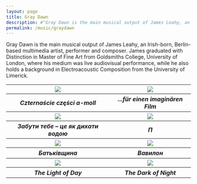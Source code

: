 ```yaml
---
layout: page
title: Gray Dawn
description: #"Gray Dawn is the main musical output of James Leahy, an Irish-born, Berlin-based multimedia artist, performer and composer."
permalink: /music/graydawn
---
```


Gray Dawn is the main musical output of James Leahy, an Irish-born, Berlin-based multimedia artist, performer and composer. James  graduated with Distinction in Master of Fine Art from Goldsmiths College, University of London, where his medium was live audiovisual performance, while he also holds a background in Electroacoustic Composition from the University of Limerick.

<table style="width:100%" height="100%" cellspacing="5" cellpadding="0">
  <tr>
    <th><a href="czternascie-czeci-a-moll.html"><img src="https://f4.bcbits.com/img/a2617889452_16.jpg" style="width:50% height:25%"></a></th>
    <th><a href="fur-einen-imaginaren-film.html"><img src="https://f4.bcbits.com/img/a1243378386_16.jpg" style="width:50% height:25%"></a></th>
  </tr>
  <tr>
    <th align="center"><b><i>Czternaście części a​-​moll</i></b></th>
    <th align="center"><b><i>.​.​.​für einen imaginären Film</i></b></th>
  </tr>
  <tr></tr>
  <tr>
    <th><a href="zabity-tebe-tse-jak-dihaty-vodoju.html"><img src="https://f4.bcbits.com/img/a1049691118_16.jpg" style="width:50% height:25%"></a></th>
    <th><a href="pi.html"><img src="https://f4.bcbits.com/img/a3851325714_16.jpg" style="width:50% height:25%"></a></th>
  </tr>
  <tr>
    <th align="center"><b><i>Забути тебе – це як дихати водою</i></b></th>
    <th align="center"><b><i>П</i></b></th>
  </tr>
  <tr></tr>
  <tr>
    <th><a href="batkivshchyna.html"><img src="https://f4.bcbits.com/img/a2519726181_16.jpg" style="width:50% height:25%"></a></th>
    <th><a href="vavilon.html"><img src="https://f4.bcbits.com/img/a1510708443_16.jpg" style="width:50% height:25%"></a></th>
  </tr>
  <tr>
    <th align="center"><b><i>Батьківщина</i></b></th>
    <th align="center"><b><i>Вавилон</i></b></th>
  </tr>
  <tr></tr>
  <tr>
    <th><a href="the-light-of-day.html"><img src="https://f4.bcbits.com/img/a0847593227_16.jpg" style="width:50% height:25%"></a></th>
    <th><a href="the-dark-of-night.html"><img src="https://f4.bcbits.com/img/a3503162987_16.jpg" style="width:50% height:25%"></a></th>
  </tr>
  <tr>
    <th align="center"><b><i>The Light of Day</i></b></th>
    <th align="center"><b><i>The Dark of Night</i></b></th>
  </tr>
  <tr></tr>
</table>
<p></p>
